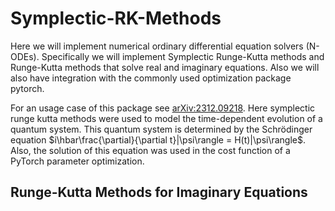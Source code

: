 # Symplectic-RK-Methods
Here we will implement numerical ordinary differential equation solvers (N-ODEs). Specifically we will implement Symplectic Runge-Kutta methods and Runge-Kutta methods that solve real and imaginary equations. Also we will also have integration with the commonly used optimization package pytorch.

For an usage case of this package see [arXiv:2312.09218](https://arxiv.org/pdf/2312.09218). Here symplectic runge kutta methods were used to model the time-dependent evolution of a quantum system. This quantum system is determined by the Schrödinger equation $i\hbar\frac{\partial}{\partial t}|\psi\rangle = H(t)|\psi\rangle$. Also, the solution of this equation was used in the cost function of a PyTorch parameter optimization. 

## Runge-Kutta Methods for Imaginary Equations



